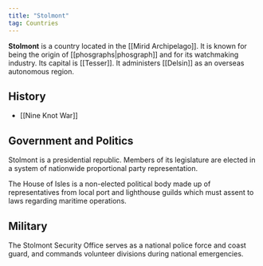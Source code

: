 ```yaml
---
title: "Stolmont"
tag: Countries
---
```


**Stolmont** is a country located in the [[Mirid Archipelago]]. It is known for being the origin of [[phosgraphs|phosgraph]] and for its watchmaking industry. Its capital is [[Tesser]]. It administers [[Delsin]] as an overseas autonomous region. 

## History

- [[Nine Knot War]]

## Government and Politics

Stolmont is a presidential republic. Members of its legislature are elected in a system of nationwide proportional party representation. 

The House of Isles is a non-elected political body made up of representatives from local port and lighthouse guilds which must assent to laws regarding maritime operations.

## Military

The Stolmont Security Office serves as a national police force and coast guard, and commands volunteer divisions during national emergencies.
